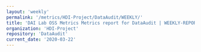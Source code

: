 ```yaml
---
layout: 'weekly'
permalink: '/metrics/HDI-Project/DataAudit/WEEKLY/'
title: 'DAI Lab OSS Metrics Metrics report for DataAudit | WEEKLY-REPORT-2020-03-22'
organization: 'HDI-Project'
repository: 'DataAudit'
current_date: '2020-03-22'
---
```

